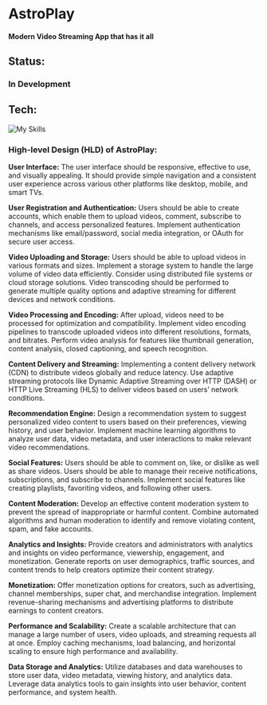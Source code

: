 # AstroPlay

#### Modern Video Streaming App that has it all

## Status:

### In Development

## Tech:

![My Skills](https://skillicons.dev/icons?i=next,tailwind,js,ts,nodejs,express,mongodb,prisma,aws,cloudflare,docker,k8s,git,figma&theme)


### High-level Design (HLD) of AstroPlay:

**User Interface:** The user interface should be responsive, effective to use, and visually appealing. It should provide simple navigation and a consistent user experience across various other platforms like desktop, mobile, and smart TVs.

**User Registration and Authentication:**
Users should be able to create accounts, which enable them to upload videos, comment, subscribe to channels, and access personalized features. Implement authentication mechanisms like email/password, social media integration, or OAuth for secure user access.

**Video Uploading and Storage:**
Users should be able to upload videos in various formats and sizes. Implement a storage system to handle the large volume of video data efficiently. Consider using distributed file systems or cloud storage solutions. Video transcoding should be performed to generate multiple quality options and adaptive streaming for different devices and network conditions.

**Video Processing and Encoding:**
After upload, videos need to be processed for optimization and compatibility. Implement video encoding pipelines to transcode uploaded videos into different resolutions, formats, and bitrates. Perform video analysis for features like thumbnail generation, content analysis, closed captioning, and speech recognition.

**Content Delivery and Streaming:**
Implementing a content delivery network (CDN) to distribute videos globally and reduce latency. Use adaptive streaming protocols like Dynamic Adaptive Streaming over HTTP (DASH) or HTTP Live Streaming (HLS) to deliver videos based on users’ network conditions.

**Recommendation Engine:**
Design a recommendation system to suggest personalized video content to users based on their preferences, viewing history, and user behavior. Implement machine learning algorithms to analyze user data, video metadata, and user interactions to make relevant video recommendations.

**Social Features:**
Users should be able to comment on, like, or dislike as well as share videos. Users should be able to manage their receive notifications, subscriptions, and subscribe to channels. Implement social features like creating playlists, favoriting videos, and following other users.

**Content Moderation:**
Develop an effective content moderation system to prevent the spread of inappropriate or harmful content. Combine automated algorithms and human moderation to identify and remove violating content, spam, and fake accounts.

**Analytics and Insights:**
Provide creators and administrators with analytics and insights on video performance, viewership, engagement, and monetization. Generate reports on user demographics, traffic sources, and content trends to help creators optimize their content strategy.

**Monetization:**
Offer monetization options for creators, such as advertising, channel memberships, super chat, and merchandise integration. Implement revenue-sharing mechanisms and advertising platforms to distribute earnings to content creators.

**Performance and Scalability:**
Create a scalable architecture that can manage a large number of users, video uploads, and streaming requests all at once. Employ caching mechanisms, load balancing, and horizontal scaling to ensure high performance and availability.

**Data Storage and Analytics:**
Utilize databases and data warehouses to store user data, video metadata, viewing history, and analytics data. Leverage data analytics tools to gain insights into user behavior, content performance, and system health.